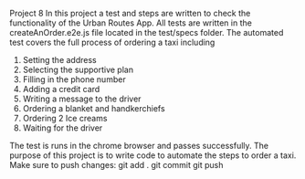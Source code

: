 Project 8
In this project a test and steps are written to check the functionality of the Urban Routes App.
 All tests are written in the createAnOrder.e2e.js file located in the test/specs folder. The automated
test covers the full process of ordering a taxi including
1. Setting the address
2. Selecting the supportive plan
3. Filling in the phone number
4. Adding a credit card
5. Writing a message to the driver
6. Ordering a blanket and handkerchiefs
7. Ordering 2 Ice creams
8. Waiting for the driver

The test is runs in the chrome browser and passes successfully. The purpose of this project is to
write code to automate the steps to order a taxi.
Make sure to push changes: git add . git commit git push
